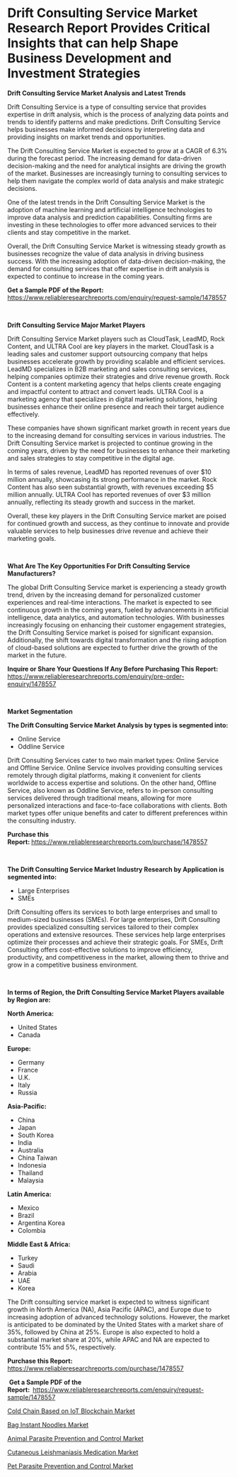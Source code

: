 <p><h1>Drift Consulting Service Market Research Report Provides Critical Insights that can help Shape Business Development and Investment Strategies</h1></p><p><strong>Drift Consulting Service Market Analysis and Latest Trends</strong></p>
<p><p>Drift Consulting Service is a type of consulting service that provides expertise in drift analysis, which is the process of analyzing data points and trends to identify patterns and make predictions. Drift Consulting Service helps businesses make informed decisions by interpreting data and providing insights on market trends and opportunities.</p><p>The Drift Consulting Service Market is expected to grow at a CAGR of 6.3% during the forecast period. The increasing demand for data-driven decision-making and the need for analytical insights are driving the growth of the market. Businesses are increasingly turning to consulting services to help them navigate the complex world of data analysis and make strategic decisions.</p><p>One of the latest trends in the Drift Consulting Service Market is the adoption of machine learning and artificial intelligence technologies to improve data analysis and prediction capabilities. Consulting firms are investing in these technologies to offer more advanced services to their clients and stay competitive in the market.</p><p>Overall, the Drift Consulting Service Market is witnessing steady growth as businesses recognize the value of data analysis in driving business success. With the increasing adoption of data-driven decision-making, the demand for consulting services that offer expertise in drift analysis is expected to continue to increase in the coming years.</p></p>
<p><strong>Get a Sample PDF of the Report:&nbsp;</strong> <a href="https://www.reliableresearchreports.com/enquiry/request-sample/1478557">https://www.reliableresearchreports.com/enquiry/request-sample/1478557</a></p>
<p>&nbsp;</p>
<p><strong>Drift Consulting Service Major Market Players</strong></p>
<p><p>Drift Consulting Service Market players such as CloudTask, LeadMD, Rock Content, and ULTRA Cool are key players in the market. CloudTask is a leading sales and customer support outsourcing company that helps businesses accelerate growth by providing scalable and efficient services. LeadMD specializes in B2B marketing and sales consulting services, helping companies optimize their strategies and drive revenue growth. Rock Content is a content marketing agency that helps clients create engaging and impactful content to attract and convert leads. ULTRA Cool is a marketing agency that specializes in digital marketing solutions, helping businesses enhance their online presence and reach their target audience effectively.</p><p>These companies have shown significant market growth in recent years due to the increasing demand for consulting services in various industries. The Drift Consulting Service market is projected to continue growing in the coming years, driven by the need for businesses to enhance their marketing and sales strategies to stay competitive in the digital age.</p><p>In terms of sales revenue, LeadMD has reported revenues of over $10 million annually, showcasing its strong performance in the market. Rock Content has also seen substantial growth, with revenues exceeding $5 million annually. ULTRA Cool has reported revenues of over $3 million annually, reflecting its steady growth and success in the market.</p><p>Overall, these key players in the Drift Consulting Service market are poised for continued growth and success, as they continue to innovate and provide valuable services to help businesses drive revenue and achieve their marketing goals.</p></p>
<p>&nbsp;</p>
<p><strong>What Are The Key Opportunities For Drift Consulting Service Manufacturers?</strong></p>
<p><p>The global Drift Consulting Service market is experiencing a steady growth trend, driven by the increasing demand for personalized customer experiences and real-time interactions. The market is expected to see continuous growth in the coming years, fueled by advancements in artificial intelligence, data analytics, and automation technologies. With businesses increasingly focusing on enhancing their customer engagement strategies, the Drift Consulting Service market is poised for significant expansion. Additionally, the shift towards digital transformation and the rising adoption of cloud-based solutions are expected to further drive the growth of the market in the future.</p></p>
<p><strong>Inquire or Share Your Questions If Any Before Purchasing This Report:</strong> <a href="https://www.reliableresearchreports.com/enquiry/pre-order-enquiry/1478557">https://www.reliableresearchreports.com/enquiry/pre-order-enquiry/1478557</a></p>
<p>&nbsp;</p>
<p><strong>Market Segmentation</strong></p>
<p><strong>The Drift Consulting Service Market Analysis by types is segmented into:</strong></p>
<p><ul><li>Online Service</li><li>Oddline Service</li></ul></p>
<p><p>Drift Consulting Services cater to two main market types: Online Service and Offline Service. Online Service involves providing consulting services remotely through digital platforms, making it convenient for clients worldwide to access expertise and solutions. On the other hand, Offline Service, also known as Oddline Service, refers to in-person consulting services delivered through traditional means, allowing for more personalized interactions and face-to-face collaborations with clients. Both market types offer unique benefits and cater to different preferences within the consulting industry.</p></p>
<p><strong>Purchase this Report:&nbsp;</strong><a href="https://www.reliableresearchreports.com/purchase/1478557">https://www.reliableresearchreports.com/purchase/1478557</a></p>
<p>&nbsp;</p>
<p><strong>The Drift Consulting Service Market Industry Research by Application is segmented into:</strong></p>
<p><ul><li>Large Enterprises</li><li>SMEs</li></ul></p>
<p><p>Drift Consulting offers its services to both large enterprises and small to medium-sized businesses (SMEs). For large enterprises, Drift Consulting provides specialized consulting services tailored to their complex operations and extensive resources. These services help large enterprises optimize their processes and achieve their strategic goals. For SMEs, Drift Consulting offers cost-effective solutions to improve efficiency, productivity, and competitiveness in the market, allowing them to thrive and grow in a competitive business environment.</p></p>
<p>&nbsp;</p>
<p><strong>In terms of Region, the Drift Consulting Service Market Players available by Region are:</strong></p>
<p>
    <p> <strong> North America: </strong>
        <ul>
            <li>United States</li>
            <li>Canada</li>
        </ul>
        </p> 
    <p> <strong> Europe: </strong>
        <ul>
            <li>Germany</li>
            <li>France</li>
            <li>U.K.</li>
            <li>Italy</li>
            <li>Russia</li>
        </ul>
        </p> 
    <p> <strong> Asia-Pacific: </strong>
        <ul>
            <li>China</li>
            <li>Japan</li>
            <li>South Korea</li>
            <li>India</li>
            <li>Australia</li>
            <li>China Taiwan</li>
            <li>Indonesia</li>
            <li>Thailand</li>
            <li>Malaysia</li>
        </ul>
        </p> 
    <p> <strong> Latin America: </strong>
        <ul>
            <li>Mexico</li>
            <li>Brazil</li>
            <li>Argentina Korea</li>
            <li>Colombia</li>
        </ul>
        </p> 
    <p> <strong> Middle East & Africa: </strong>
        <ul>
            <li>Turkey</li>
            <li>Saudi</li>
            <li>Arabia</li>
            <li>UAE</li>
            <li>Korea</li>
        </ul>
    </p>
    </p>
<p><p>The Drift consulting service market is expected to witness significant growth in North America (NA), Asia Pacific (APAC), and Europe due to increasing adoption of advanced technology solutions. However, the market is anticipated to be dominated by the United States with a market share of 35%, followed by China at 25%. Europe is also expected to hold a substantial market share at 20%, while APAC and NA are expected to contribute 15% and 5%, respectively.</p></p>
<p><strong>Purchase this Report: </strong><a href="https://www.reliableresearchreports.com/purchase/1478557">https://www.reliableresearchreports.com/purchase/1478557</a></p>
<p>&nbsp;<strong>Get a Sample PDF of the Report:&nbsp;&nbsp;</strong><a href="https://www.reliableresearchreports.com/enquiry/request-sample/1478557">https://www.reliableresearchreports.com/enquiry/request-sample/1478557</a></p>
<p><strong></strong></p>
<p><p><a href="https://github.com/wusalecollins540tpqoz/Market-Research-Report-List-1/blob/main/cold-chain-based-on-iot-blockchain-market.md">Cold Chain Based on IoT Blockchain Market</a></p><p><a href="https://github.com/pjcfca/Market-Research-Report-List-1/blob/main/bag-instant-noodles-market.md">Bag Instant Noodles Market</a></p><p><a href="https://github.com/GroverBarry/Market-Research-Report-List-3/blob/main/animal-parasite-prevention-and-control-market.md">Animal Parasite Prevention and Control Market</a></p><p><a href="https://github.com/kathiaseamanalvaradovlprc2h/Market-Research-Report-List-1/blob/main/cutaneous-leishmaniasis-medication-market.md">Cutaneous Leishmaniasis Medication Market</a></p><p><a href="https://github.com/lylyparadise/Market-Research-Report-List-1/blob/main/pet-parasite-prevention-and-control-market.md">Pet Parasite Prevention and Control Market</a></p></p>